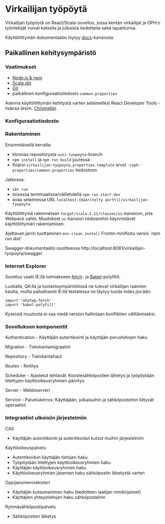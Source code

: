 # Virkailijan työpöytä

Virkailijan työpöytä on React/Scala-sovellus, jossa kentän virkailijat ja OPH:n työntekijät
voivat katsella ja julkaista tiedotteita sekä tapahtumia.

Käyttöliittymän dokumentaatio löytyy [docs](docs/ui/index.md)-kansiosta.

## Paikallinen kehitysympäristö

### Vaatimukset

- [Node.js & npm](https://nodejs.org/en/)
- [Scala sbt](http://www.scala-sbt.org/)
- [Git](https://git-scm.com/)
- paikallinen konfiguraatiotiedosto `common.properties`

Asenna käyttöliittymän kehitystä varten selaimellesi React Developer Tools -lisäosa
(esim. [Chromelle](https://github.com/facebook/react-devtools)).

### Konfiguraatiotiedosto

### Rakentaminen

Ensimmäisellä kerralla:
- kloonaa repositorysta `uusi-tyopoyta`-branch
- `npm install` ja `npm run build` juuressa
- Kopioi `virkailijan-tyopoyta.properties.template` arvot `~/oph-properties/common.properties` tiedostoon

Jatkossa:
- `sbt run`
- toisessa terminaalissa/välilehdellä `npm run start-dev` 
- avaa selaimessa URL `localhost:{määritelty portti}/virkailijan-tyopoyta`

Käyttöliittymä rakennetaan `target/scala-2.11/classes/ui`-kansioon, jota Webpack
vahtii. Muutokset `ui`-kansion tiedostoihin käynnistävät käyttöliittymän rakentamisen.

Ajettavan jarrin tuottaminen `mvn clean install`
Frontin minifioitu versio `npm run dist'

Swagger-dokumentaatio osoitteessa http://localhost:8081/virkailijan-tyopoyta/swagger

### Internet Explorer

Sovellus vaatii IE:llä toimiakseen [fetch](https://github.com/github/fetch)- 
ja [Babel](https://babeljs.io/docs/usage/polyfill/)-polyfillit.

Luokalla, QA:lla ja tuotantoympäristöissä ne tulevat virkailijan raamien kautta, mutta
paikallisesti IE:llä testatessa ne täytyy tuoda index.jsx:ään:

```
import 'whatwg-fetch'
import 'babel-polyfill'
```

Kyseistä muutosta ei saa viedä version hallintaan konfliktien välttämiseksi.

### Sovelluksen komponentit

Authentication - Käyttäjän autentikointi ja käyttäjän perustietojen haku

Migration - Tietokantamigraatiot

Repository  - Tietokantahaut

Routes  - Reititys

Scheduler - Ajastetut tehtävät: Koostesähköpostien lähetys ja työpöytään liitettyjen käyttöoikeusryhmien päivitys

Server - Webbiserveri

Service - Palvelukerros: Käyttäjään, julkaisuihin ja sähköposteihin liittyvät operaatiot
   

### Integraatiot ulkoisiin järjestelmiin

CAS 
- Käyttäjän autentikointi ja autentikoidut kutsut muihin järjestelmiin

Käyttöoikeuspalvelu 
- Autentikoidun käyttäjän tietojen haku
- Työpöytään liitettyjen käyttöoikeusryhmien haku
- Käyttäjän käyttöoikeusryhmien haku
- Käyttöoikeusryhmien jäsenten haku sähköpostin lähetystä varten
  
Oppijanumerorekisteri 
- Käyttäjän kutsumanimen haku (tiedotteen laatijan nimikirjaimet)
- Käyttäjien yhteystietojen haku sähköposteihin

Ryhmäsähköpostipalvelu 
- Sähköpostien lähetys
